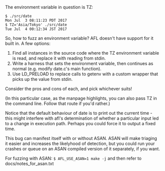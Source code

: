 The environment variable in question is TZ:

	$ ./src/date
	Mon Jul  3 08:11:23 PDT 2017
	$ TZ='Asia/Tokyo' ./src/date
	Tue Jul  4 00:12:34 JST 2017

So, how to fuzz an environment variable? AFL doesn't have support for it built in.
A few options:
 1. Find all instances in the source code where the TZ environment variable is read, and replace it with reading from stdin.
 2. Write a harness that sets the environment variable, then continues as normal (e.g. modify date.c's main function).
 3. Use LD_PRELOAD to replace calls to getenv with a custom wrapper that picks up the value from stdin.

Consider the pros and cons of each, and pick whichever suits!

(In this particular case, as the manpage highlights, you can also pass TZ in the command line. Follow that route if you'd rather.)

Notice that the default behaviour of date is to print out the current time - this might interfere with afl's determination of whether a particular input led to a change in execution path. Perhaps you could force it to output a fixed time.

This bug can manifest itself with or without ASAN. ASAN will make triaging it easier and increases the likelyhood of detection, but you could run your crashes or queue on an ASAN compiled version of it separately, if you want.

For fuzzing with ASAN: `$ AFL_USE_ASAN=1 make -j` and then refer to docs/notes_for_asan.txt
